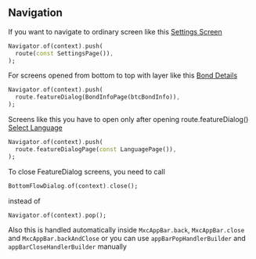 ## Navigation

If you want to navigate to ordinary screen like this [Settings Screen](https://www.figma.com/file/CUsLK0bK6InPcslLHzul7d/Datadash?node-id=5720%3A163929)

```dart
Navigator.of(context).push(
  route(const SettingsPage()),
);
```

For screens opened from bottom to top with layer like this [Bond Details](https://www.figma.com/file/CUsLK0bK6InPcslLHzul7d/Datadash?node-id=14853%3A57865)

```dart
Navigator.of(context).push(
  route.featureDialog(BondInfoPage(btcBondInfo)),
);
```

Screens like this you have to open only after opening route.featureDialog() [Select Language](https://www.figma.com/file/CUsLK0bK6InPcslLHzul7d/Datadash?node-id=972%3A17441)

```dart
Navigator.of(context).push(
  route.featureDialogPage(const LanguagePage()),
);
```

To close FeatureDialog screens, you need to call

```dart
BottomFlowDialog.of(context).close();
```

instead of

```dart
Navigator.of(context).pop();
```

Also this is handled automatically inside `MxcAppBar.back`, `MxcAppBar.close` and `MxcAppBar.backAndClose` or you can use `appBarPopHandlerBuilder` and `appBarCloseHandlerBuilder` manually

